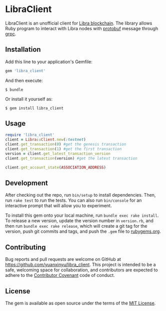 # LibraClient

LibraClient is an unofficial client for [Libra blockchain](http://libra.org). The library allows Ruby program to interact with Libra nodes with [protobuf](https://developers.google.com/protocol-buffers/) message through [grpc](https://grpc.io/). 


## Installation

Add this line to your application's Gemfile:

```ruby
gem 'libra_client'
```

And then execute:

    $ bundle

Or install it yourself as:

    $ gem install libra_client

## Usage


```ruby
require 'libra_client'
client = Libra::Client.new(:testnet)
client.get_transaction(0) #get the genesis transaction
client.get_transaction(1) #get the first transaction
version = client.get_latest_transaction_version
client.get_transaction(version) #get the latest transaction

client.get_account_state(ASSOCIATION_ADDRESS)
```

## Development

After checking out the repo, run `bin/setup` to install dependencies. Then, run `rake test` to run the tests. You can also run `bin/console` for an interactive prompt that will allow you to experiment.

To install this gem onto your local machine, run `bundle exec rake install`. To release a new version, update the version number in `version.rb`, and then run `bundle exec rake release`, which will create a git tag for the version, push git commits and tags, and push the `.gem` file to [rubygems.org](https://rubygems.org).

## Contributing

Bug reports and pull requests are welcome on GitHub at https://github.com/yuanxinyu/libra_client. This project is intended to be a safe, welcoming space for collaboration, and contributors are expected to adhere to the [Contributor Covenant](http://contributor-covenant.org) code of conduct.

## License

The gem is available as open source under the terms of the [MIT License](https://opensource.org/licenses/MIT).
